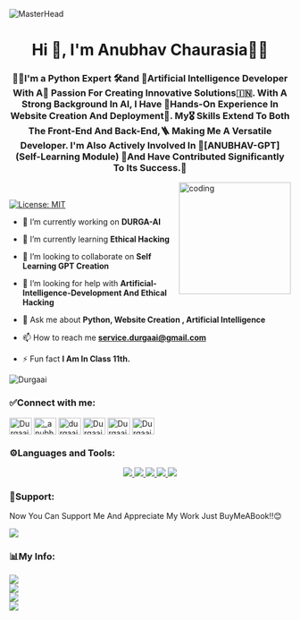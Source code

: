 ![MasterHead](https://repository-images.githubusercontent.com/588181932/e36ec678-7984-4cdd-8e4c-a3932772ff8e)
<h1 align="center">Hi 👋, I'm Anubhav Chaurasia🧑‍💻</h1>
<h3 align="center">🧑‍💻I'm a Python Expert 🛠️and 🔏Artificial Intelligence Developer With A🌈 Passion For Creating Innovative Solutions🇮🇳. With A Strong Background In AI, I Have 💬Hands-On Experience In Website Creation And Deployment👷. My🎖️ Skills Extend To Both The Front-End And Back-End,🪜 Making Me A Versatile Developer. I'm Also Actively Involved In 💚[ANUBHAV-GPT](Self-Learning Module) 📌And Have Contributed Significantly To Its Success.📑</h3>
<img align="right" alt="coding" length="200" width="200" src="https://cdn.dribbble.com/users/1162077/screenshots/3848914/programmer.gif"><br>

[![License: MIT](https://img.shields.io/badge/License-MIT-green.svg)](https://opensource.org/licenses/MIT)

- 🔭 I’m currently working on **DURGA-AI**

- 🌱 I’m currently learning **Ethical Hacking**

- 👯 I’m looking to collaborate on **Self Learning GPT Creation**

- 🤝 I’m looking for help with **Artificial-Intelligence-Development And Ethical Hacking**

- 💬 Ask me about **Python, Website Creation , Artificial Intelligence**

- 📫 How to reach me **service.durgaai@gmail.com**

- ⚡ Fun fact **I Am In Class 11th.**
<p align="left"> <img src="https://komarev.com/ghpvc/?username=Durgaai&label=Profile%20views&color=0e75b6&style=flat" alt="Durgaai" /> </p>

<h3 align="left">✅Connect with me:</h3>
<p align="left">
<a href="https://github.com/Durgaai" target="blank"><img align="center" src="https://raw.githubusercontent.com/rahuldkjain/github-profile-readme-generator/master/src/images/icons/Social/github.svg" alt="Durgaai" height="30" width="40" /></a>
<a href="https://instagram.com/_anubhav_1608" target="blank"><img align="center" src="https://raw.githubusercontent.com/rahuldkjain/github-profile-readme-generator/master/src/images/icons/Social/instagram.svg" alt="_anubhav_1608" height="30" width="40" /></a>
<a href="https://instagram.com/durgaai.in" target="blank"><img align="center" src="https://raw.githubusercontent.com/rahuldkjain/github-profile-readme-generator/master/src/images/icons/Social/instagram.svg" alt="durgaai.in" height="30" width="40" /></a>
<a href="https://www.youtube.com/@Durgaai" target="blank"><img align="center" src="https://raw.githubusercontent.com/rahuldkjain/github-profile-readme-generator/master/src/images/icons/Social/youtube.svg" alt="Durgaai" height="30" width="40" /></a>
<a href="https://www.durgaai.in" target="blank"><img align="center" src="https://raw.githubusercontent.com/rahuldkjain/github-profile-readme-generator/master/src/images/icons/Social/blogger.svg" alt="Durgaai" height="30" width="40" /></a>
<a href="https://www.x.com/Durgaai_india" target="blank"><img align="center" src="https://raw.githubusercontent.com/rahuldkjain/github-profile-readme-generator/master/src/images/icons/Social/twitter.svg" alt="Durgaai" height="30" width="40" /></a>

</p>

<h3 align="left">⚙️Languages and Tools:</h3>
<p align="center">
  <a href="https://skillicons.dev">
    <img src="https://skillicons.dev/icons?i=aiscript,androidstudio,angular,arduino,bash,blender,bootstrap,azure&theme=dark" />
    <img src="https://skillicons.dev/icons?i=cpp,cloudflare,css,dart,devto,bots,fastapi,firebase,flask,flutter&theme=dark" />
    <img 
src="https://skillicons.dev/icons?i=gamemakerstudio,gcp,git,github,heroku,html,java,js&theme=dark" />
    <img src="https://skillicons.dev/icons?i=kotlin,linux,mongodb,mysql,nodejs,php,processing,pytorch,py,qt&theme=dark" />
    <img src="https://skillicons.dev/icons?i=raspberrypi,ruby,stackoverflow,selenium,tailwind,tensorflow,unity,unreal&theme=dark" />
</a>
</p>

<h3 align="left">💌Support:</h3>
<p></p>Now You Can Support Me And Appreciate My Work Just BuyMeABook!!😊</p>
<p><a href="https://www.buymeacoffee.com/durgaai.in"><img src="https://img.buymeacoffee.com/button-api/?text=Buy me a book&emoji=📖&slug=durgaai.in&button_colour=65b741&font_colour=000000&font_family=Cookie&outline_colour=000000&coffee_colour=FFDD00" /></a></p>
<h3 align="left">📊My Info:</h3>

![](https://github-readme-stats.vercel.app/api?username=Durgaai&show_icons=true&theme=merko)<br>
![](https://github-readme-stats.vercel.app/api/top-langs/?username=Durgaai&theme=merko)<br>
![](https://streak-stats.demolab.com/?user=Durgaai&theme=merko)<br>
![](http://github-profile-summary-cards.vercel.app/api/cards/profile-details?username=Durgaai&theme=merko)

<!---
Durgaai/Durgaai is a ✨ special ✨ repository because its `README.md` (this file) appears on your GitHub profile.
You can click the Preview link to take a look at your changes.
--->
